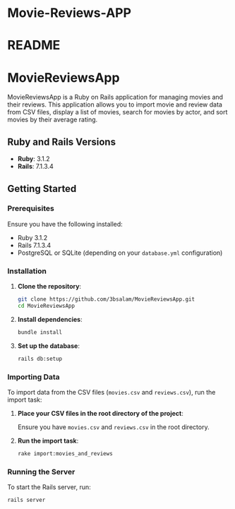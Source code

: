 
# Movie-Reviews-APP

# README

# MovieReviewsApp

MovieReviewsApp is a Ruby on Rails application for managing movies and their reviews. This application allows you to import movie and review data from CSV files, display a list of movies, search for movies by actor, and sort movies by their average rating.

## Ruby and Rails Versions

- **Ruby**: 3.1.2
- **Rails**: 7.1.3.4

## Getting Started

### Prerequisites

Ensure you have the following installed:

- Ruby 3.1.2
- Rails 7.1.3.4
- PostgreSQL or SQLite (depending on your `database.yml` configuration)

### Installation

1. **Clone the repository**:

    ```bash
    git clone https://github.com/3bsalam/MovieReviewsApp.git
    cd MovieReviewsApp
    ```

2. **Install dependencies**:

    ```bash
    bundle install
    ```

3. **Set up the database**:

    ```bash
    rails db:setup
    ```

### Importing Data

To import data from the CSV files (`movies.csv` and `reviews.csv`), run the import task:

1. **Place your CSV files in the root directory of the project**:

    Ensure you have `movies.csv` and `reviews.csv` in the root directory.

2. **Run the import task**:

    ```bash
    rake import:movies_and_reviews
    ```

### Running the Server

To start the Rails server, run:

```bash
rails server

